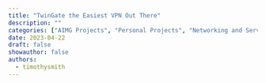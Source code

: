 ```yaml
---
title: "TwinGate the Easiest VPN Out There"
description: ""
categories: ["AIMG Projects", "Personal Projects", "Networking and Servers", "Software and Tools", "Tutorials and Guides", "Virtualization"]
date: 2023-04-22
draft: false
showauthor: false
authors:
  - timothysmith
---
```

